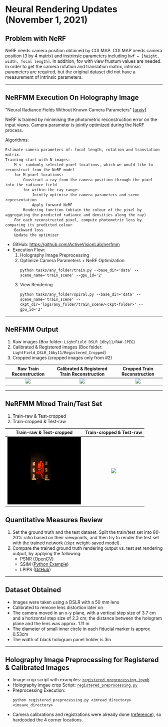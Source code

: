 # Neural Rendering Updates (November 1, 2021)
## Problem with NeRF
NeRF needs camera position obtained by COLMAP.
COLMAP needs camera position (3 by 4 matrix) and instrinsic parameters including `hwf = [height, width, focal length]`. In addition, fov with view frustum values are needed. In order to get the camera rotation and translation matrix, intrinsic parameters are required, but the original dataset did not have a measurement of intrinsic parameters.

<hr/>

## NeRFMM Execution On Holography Image
"Neural Radiance Fields Without Known Camera Parameters" [[arxiv]](https://arxiv.org/pdf/2102.07064.pdf)

NeRF is trained by minimising the photometric reconstruction error on the input views.
Camera parameter is jointly optimized during the NeRF process.

Algorithms:
```
Estimate camera parameters of: focal length, rotation and translation matrix.
Training start with N images:
    M <- randomly selected pixel locations, which we would like to reconstruct from the NeRF model
    for M pixel locations:
        Construct a ray from the camera position through the pixel into the radiance field
        for within the ray range:
            Jointly optimise the camera parameters and scene representation
            Apply forward NeRF
        Rendering function (obtain the colour of the pixel by aggregating the predicted radiance and densities along the ray)
    For each reconstructed pixel, compute photometric loss by comparing its predicted colour
    Backward loss
    Update the optimizer
```

- GitHub: https://github.com/ActiveVisionLab/nerfmm
- Execution Flow:
  1. Holography Image Preprocessing
  2. Optimize Camera Parameters + NeRF Optimization
        ```
        python tasks/any_folder/train.py --base_dir='data' --scene_name='train_scene' --gpu_id='2'
        ```
  3. View Rendering
        ```
        python tasks/any_folder/spiral.py --base_dir='data' --scene_name='train_scene' --ckpt_dir='logs/any_folder/train_scene/<ckpt-folder>' --gpu_id='2'
        ```
<hr/>

## NeRFMM Output
1. Raw images (Box folder: `LightField_DSLR_16by11/RAW-JPEG`)
2. Calibrated & Registered images (Box folder: `LightField_DSLR_16by11/Registered_Cropped`)
3. Cropped images (cropped images only from #2)
   
|             Raw Train Reconstruction              |       Calibrated & Registered Train Reconstruction       |             Cropped Train Reconstruction              |
| :-----------------------------------------------: | :------------------------------------------------------: | :---------------------------------------------------: |
| ![](../nerfmm_output/train_raw/video_out/img.gif) | ![](../nerfmm_output/train_calibrated/video_out/img.gif) | ![](../nerfmm_output/train_cropped/video_out/img.gif) |

<hr/>

## NeRFMM Mixed Train/Test Set
1. Train-raw & Test-cropped
2. Train-cropped & Test-raw

|             Train-raw & Test-cropped              |             Train-cropped & Test-raw              |
| :-----------------------------------------------: | :-----------------------------------------------: |
| ![](../nerfmm_output/train_mixed/raw_fit_img.gif) | ![](../nerfmm_output/train_mixed/fit_raw_img.gif) |

## Quantitative Measures Review
1. Set the ground truth and the test dataset. Split the train/test set into 80-20% ratio based on their viewpoints, and then try to render the test set with the trained network (`ckpt` weight-saved model).
2. Compare the trained ground truth rendering output vs. test set rendering output, by applying the following:
   - PSNR ([OpenCV](https://dsp.stackexchange.com/a/61510))
   - SSIM ([Python Example](https://ourcodeworld.com/articles/read/991/how-to-calculate-the-structural-similarity-index-ssim-between-two-images-with-python))
   - LPIPS ([GitHub](https://github.com/richzhang/PerceptualSimilarity))

<hr/>

## Dataset Obtained
- Images were taken using a DSLR with a 50 mm lens
- Calibrated to remove lens distortion later on
- The camera moved in an x-y plane, with a vertical step size of 3.7 cm and a horizontal step size of 2.3 cm; the distance between the hologram plane and the lens was approx. 1.11 m
- The diameter of small inner circle in each fiducial marker is approx 0.53cm
- The width of black hologram panel holder is 3in
<hr/>

## Holography Image Preprocessing for Registered & Calibrated Images
- Image crop script with examples: [`registered_preprocessing.ipynb`](../image_preprocessing/registered_preprocessing.ipynb)
- Holography imgae crop Script: [`registered_preprocessing.py`](../image_preprocessing/registered_preprocessing.py)
- Preprocessing Execution:
    ```
    python registered_preprocessing.py <imread_directory> <imsave_directory>
    ```
- Camera calibrations and registrations were already done ([reference](./../image_preprocessing/Register.m)), so hardcoded the 4 corner locations.